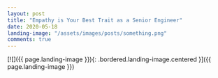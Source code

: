 ```yaml
---
layout: post
title: "Empathy is Your Best Trait as a Senior Engineer"
date: 2020-05-18
landing-image: "/assets/images/posts/something.png"
comments: true
---
```


[![]({{ page.landing-image }}){: .bordered.landing-image.centered }]({{ page.landing-image }})
